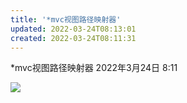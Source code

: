```yaml
---
title: '*mvc视图路径映射器'
updated: 2022-03-24T08:13:01
created: 2022-03-24T08:11:31
---
```


\*mvc视图路径映射器
2022年3月24日
8:11

![](C:\Users\82609\AppData\Local\Temp\Java\pandoc/media/image1.png)


